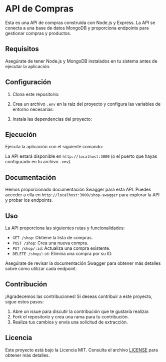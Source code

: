 # API de Compras

Esta es una API de compras construida con Node.js y Express. La API se conecta a una base de datos MongoDB y proporciona endpoints para gestionar compras y productos.

## Requisitos

Asegúrate de tener Node.js y MongoDB instalados en tu sistema antes de ejecutar la aplicación.

## Configuración

1. Clona este repositorio:


2. Crea un archivo `.env` en la raíz del proyecto y configura las variables de entorno necesarias:


3. Instala las dependencias del proyecto:


## Ejecución

Ejecuta la aplicación con el siguiente comando:


La API estará disponible en `http://localhost:3000` (o el puerto que hayas configurado en tu archivo `.env`).

## Documentación

Hemos proporcionado documentación Swagger para esta API. Puedes acceder a ella en `http://localhost:3000/shop-swagger` para explorar la API y probar los endpoints.

## Uso

La API proporciona las siguientes rutas y funcionalidades:

- `GET /shop`: Obtiene la lista de compras.
- `POST /shop`: Crea una nueva compra.
- `PUT /shop/:id`: Actualiza una compra existente.
- `DELETE /shop/:id`: Elimina una compra por su ID.

Asegúrate de revisar la documentación Swagger para obtener más detalles sobre cómo utilizar cada endpoint.

## Contribución

¡Agradecemos las contribuciones! Si deseas contribuir a este proyecto, sigue estos pasos:

1. Abre un issue para discutir la contribución que te gustaría realizar.
2. Fork el repositorio y crea una rama para tu contribución.
3. Realiza tus cambios y envía una solicitud de extracción.

## Licencia

Este proyecto está bajo la Licencia MIT. Consulta el archivo [LICENSE](LICENSE) para obtener más detalles.

